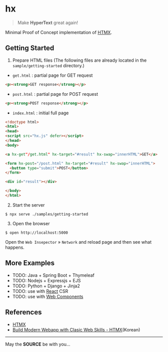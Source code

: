 hx
==

> Make **HyperText** great again!

Minimal Proof of Concept implementation of [HTMX](https://htmx.org/).

## Getting Started

1. Prepare HTML files
(The following files are already located in the `sample/getting-started` directory.)

* `get.html` : partial page for GET request
```html
<p><strong>GET response</strong></p>
```

* `post.html` : partial page for POST request
```html
<p><strong>POST response</strong></p>
```

* `index.html` : initial full page
```html
<!doctype html>
<html>
<head>
<script src="hx.js" defer></script>
</head>
<body>

<a hx-get"/get.html" hx-target="#result" hx-swap="innerHTML">GET</a>

<form hx-post="/post.html" hx-target="#result" hx-swap="innerHTML">
  <button type="submit">POST</button>
</form>

<div id="result"></div>

</body>
</html>
```

2. Start the server

```
$ npx serve ./samples/getting-started
```

3. Open the browser

```
$ open http://localhost:5000
```

Open the `Web Insepector` &raquo; `Network` and reload page and then see what happens.


## More Examples

* TODO: Java + Spring Boot + Thymeleaf
* TODO: Nodejs + Expressjs + EJS
* TODO: Python + Django + Jinja2
* TODO: use with [React](https://react.dev/) CSR
* TODO: use with [Web Components](https://developer.mozilla.org/en-US/docs/Web/Web_Components/)


## References

- [HTMX](https://htmx.org/)
- [Build Modern Webapp with Clasic Web Skills - HTMX](https://www.slideshare.net/slideshow/htmx-2024/274315966)(Korean)

---
May the **SOURCE** be with you...
